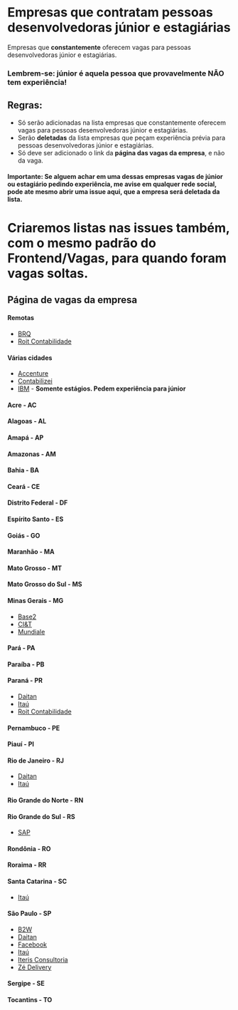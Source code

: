 # Empresas que contratam pessoas desenvolvedoras júnior e estagiárias

Empresas que **constantemente** oferecem vagas para pessoas desenvolvedoras júnior e estagiárias.

### Lembrem-se: júnior é aquela pessoa que provavelmente NÃO tem experiência!

## Regras:

- Só serão adicionadas na lista empresas que constantemente oferecem vagas para pessoas desenvolvedoras júnior e estagiárias.
- Serão **deletadas** da lista empresas que peçam experiência prévia para pessoas desenvolvedoras júnior e estagiárias.
- Só deve ser adicionado o link da **página das vagas da empresa**, e não da vaga.

#### Importante: Se alguem achar em uma dessas empresas vagas de júnior ou estagiário pedindo experiência, me avise em qualquer rede social, pode ate mesmo abrir uma issue aqui, que a empresa será deletada da lista.

# Criaremos listas nas issues também, com o mesmo padrão do Frontend/Vagas, para quando foram vagas soltas.

## Página de vagas da empresa

#### Remotas

- [BRQ](http://www.brq.com/por-que-trabalhar-na-brq/vagas)
- [Roit Contabilidade](https://roit.gupy.io/)

#### Várias cidades

- [Accenture](https://www.accenture.com/us-en/careers/jobsearch?jk=&sb=1)
- [Contabilizei](https://contabilizei.gupy.io/)
- [IBM](https://www.ibm.com/br-pt/employment/entrylevel/) - **Somente estágios. Pedem experiência para júnior**

#### Acre - AC

#### Alagoas - AL

#### Amapá - AP

#### Amazonas - AM

#### Bahia - BA

#### Ceará - CE

#### Distrito Federal - DF

#### Espírito Santo - ES

#### Goiás - GO

#### Maranhão - MA

#### Mato Grosso - MT

#### Mato Grosso do Sul - MS

#### Minas Gerais - MG

- [Base2](https://jobs.solides.com/base2)
- [CI&T](https://br.ciandt.com/carreiras/programa-de-estagio-next-gen)
- [Mundiale](https://jobs.kenoby.com/mundiale)

#### Pará - PA

#### Paraíba - PB

#### Paraná - PR

- [Daitan](https://careers-br.daitan.com/pt/vagas/)
- [Itaú](https://trabalheconosco.vagas.com.br/itauunibanco/oportunidades)
- [Roit Contabilidade](https://roit.gupy.io/)

#### Pernambuco - PE

#### Piauí - PI

#### Rio de Janeiro - RJ

- [Daitan](https://careers-br.daitan.com/pt/vagas/)
- [Itaú](https://trabalheconosco.vagas.com.br/itauunibanco/oportunidades)

#### Rio Grande do Norte - RN

#### Rio Grande do Sul - RS

- [SAP](https://www.sap.com/brazil/about/careers.html)

#### Rondônia - RO

#### Roraima - RR

#### Santa Catarina - SC

- [Itaú](https://trabalheconosco.vagas.com.br/itauunibanco/oportunidades)

#### São Paulo - SP

- [B2W](https://carreiras.b2w.io/)
- [Daitan](https://careers-br.daitan.com/pt/vagas/)
- [Facebook](https://fbestagio2021.splashthat.com/)
- [Itaú](https://trabalheconosco.vagas.com.br/itauunibanco/oportunidades)
- [Iteris Consultoria](https://jobs.kenoby.com/iteris)
- [Zé Delivery](https://zedelivery.gupy.io/)

#### Sergipe - SE

#### Tocantins - TO
